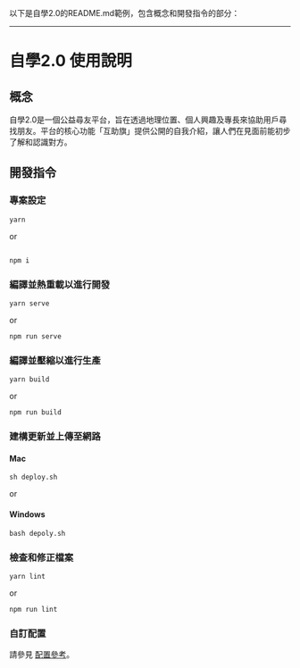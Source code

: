 以下是自學2.0的README.md範例，包含概念和開發指令的部分：

---

# 自學2.0 使用說明

## 概念
自學2.0是一個公益尋友平台，旨在透過地理位置、個人興趣及專長來協助用戶尋找朋友。平台的核心功能「互助旗」提供公開的自我介紹，讓人們在見面前能初步了解和認識對方。

## 開發指令

### 專案設定
```
yarn
```

or 

```

npm i

```

### 編譯並熱重載以進行開發
```
yarn serve
```

or 

```
npm run serve
```

### 編譯並壓縮以進行生產
```
yarn build
```

or 
```
npm run build
```

### 建構更新並上傳至網路

#### Mac

```
sh deploy.sh
```

or 

#### Windows

```
bash depoly.sh
```

### 檢查和修正檔案
```
yarn lint
```
or 
```
npm run lint
```


### 自訂配置
請參見 [配置參考](https://cli.vuejs.org/config/)。